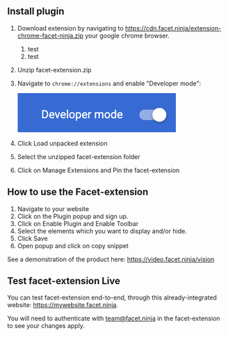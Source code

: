 ## Install plugin

1. Download extension by navigating to https://cdn.facet.ninja/extension-chrome-facet-ninja.zip your google chrome browser. 
    1. test
    1. test
1. Unzip facet-extension.zip
1. Navigate to `chrome://extensions` and enable "Developer mode":

   ![Developer mode](./developer_mode.png)

1. Click Load unpacked extension
1. Select the unzipped facet-extension folder
1. Click on Manage Extensions and Pin the facet-extension

## How to use the Facet-extension

1. Navigate to your website
1. Click on the Plugin popup and sign up.
1. Click on Enable Plugin and Enable Toolbar
1. Select the elements which you want to display and/or hide.
1. Click Save
1. Open popup and click on copy snippet

See a demonstration of the product here: https://video.facet.ninja/vision

## Test facet-extension Live

You can test facet-extension end-to-end, through this already-integrated website: https://mywebsite.facet.ninja.

You will need to authenticate with team@facet.ninja in the facet-extension to see your changes apply.

